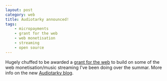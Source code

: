 ```yaml
---
layout: post
category: web
title: Audiotarky announced!
tags:
    - micropayments
    - grant for the web
    - web monetisation
    - streaming
    - open source
---
```


Hugely chuffed to be awarded a [grant for the web](https://www.grantfortheweb.org/blog/2020-mid-grantees) to build on some of the web monetisation/music streaming I've been doing over the summar. More info on the new [Audiotarky blog](https://blog.audiotarky.com/2020/10/06/first-post/index.html).
